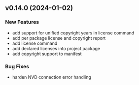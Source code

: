 ## v0.14.0 (2024-01-02)

### New Features

- add support for unified copyright years in license command
- add per package license and copyright report
- add license command
- add declared licenses into project package
- add copyright support to manifest

### Bug Fixes

- harden NVD connection error handling
